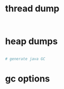 

# thread dump

```bash



```


# heap dumps

```bash

# generate java GC


```






# gc options


